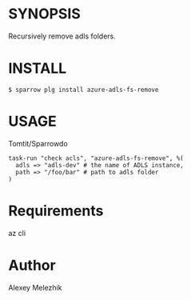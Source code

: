 # SYNOPSIS

Recursively remove adls folders.

# INSTALL

    $ sparrow plg install azure-adls-fs-remove

# USAGE

Tomtit/Sparrowdo

    task-run "check acls", "azure-adls-fs-remove", %(
      adls => "adls-dev" # the name of ADLS instance,
      path => "/foo/bar" # path to adls folder
    )


# Requirements

az cli 

# Author

Alexey Melezhik


